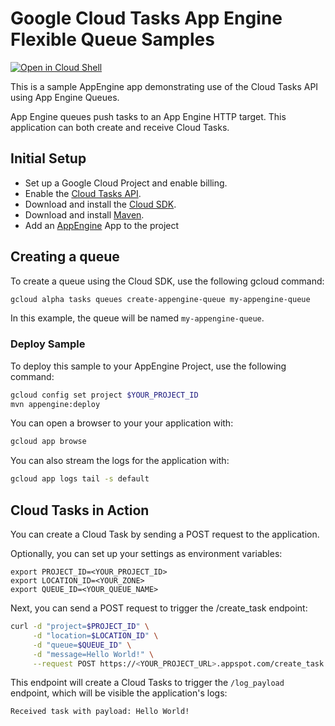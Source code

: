 # Google Cloud Tasks App Engine Flexible Queue Samples

<a href="https://console.cloud.google.com/cloudshell/open?git_repo=https://github.com/GoogleCloudPlatform/java-docs-samples&page=editor&open_in_editor=flexible/cloud-tasks/README.md">
<img alt="Open in Cloud Shell" src ="http://gstatic.com/cloudssh/images/open-btn.png"></a>

This is a sample AppEngine app demonstrating use of the Cloud Tasks API
using App Engine Queues.

App Engine queues push tasks to an App Engine HTTP target. This
application can both create and receive Cloud Tasks.

## Initial Setup

 * Set up a Google Cloud Project and enable billing.
 * Enable the
 [Cloud Tasks API](https://console.cloud.google.com/launcher/details/google/cloudtasks.googleapis.com).
 * Download and install the [Cloud SDK](https://cloud.google.com/sdk).
 * Download and install [Maven](http://maven.apache.org/install.html).
 * Add an [AppEngine](https://pantheon.corp.google.com/appengine) App to the project

## Creating a queue

To create a queue using the Cloud SDK, use the following gcloud command:

```bash
gcloud alpha tasks queues create-appengine-queue my-appengine-queue
```

In this example, the queue will be named `my-appengine-queue`.

### Deploy Sample

To deploy this sample to your AppEngine Project, use the following
command:

```bash
gcloud config set project $YOUR_PROJECT_ID
mvn appengine:deploy
```

You can open a browser to your your application with:

```bash
gcloud app browse
```

You can also stream the logs for the application with:

```bash
gcloud app logs tail -s default
```

## Cloud Tasks in Action

You can create a Cloud Task by sending a POST request to the
application.

Optionally, you can set up your settings as environment variables:
```
export PROJECT_ID=<YOUR_PROJECT_ID>
export LOCATION_ID=<YOUR_ZONE>
export QUEUE_ID=<YOUR_QUEUE_NAME>
```

Next, you can send a POST request to trigger the /create_task endpoint:
```bash
curl -d "project=$PROJECT_ID" \
     -d "location=$LOCATION_ID" \
     -d "queue=$QUEUE_ID" \
     -d "message=Hello World!" \
     --request POST https://<YOUR_PROJECT_URL>.appspot.com/create_task
```

This endpoint will create a Cloud Tasks to trigger the `/log_payload`
endpoint, which will be visible the application's logs:
```
Received task with payload: Hello World!
```
